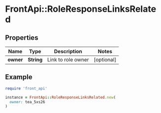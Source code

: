 # FrontApi::RoleResponseLinksRelated

## Properties

| Name | Type | Description | Notes |
| ---- | ---- | ----------- | ----- |
| **owner** | **String** | Link to role owner | [optional] |

## Example

```ruby
require 'front_api'

instance = FrontApi::RoleResponseLinksRelated.new(
  owner: tea_5xs26
)
```

